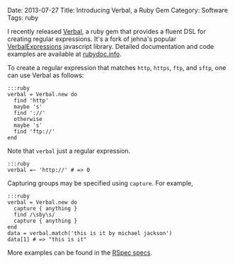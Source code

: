 Date: 2013-07-27
Title: Introducing Verbal, a Ruby Gem
Category: Software
Tags: ruby

I recently released [Verbal][github], a ruby gem that provides a fluent
DSL for creating regular expressions. It's a fork of jehna's popular
[VerbalExpressions][jehna] javascript library. Detailed documentation and code
examples are available at [rubydoc.info][rubydoc].

To create a regular expression that matches `http`, `https`, `ftp`, and `sftp`,
one can use Verbal as follows:

    :::ruby
    verbal = Verbal.new do
      find 'http'
      maybe 's'
      find '://'
      otherwise
      maybe 's'
      find 'ftp://'
    end

Note that `verbal` just a regular expression.

    :::ruby
    verbal =~ 'http://' # => 0

Capturing groups may be specified using `capture`. For example,

    :::ruby
    verbal = Verbal.new do
      capture { anything }
      find /\sby\s/
      capture { anything }
    end
    data = verbal.match('this is it by michael jackson')
    data[1] # => "this is it"

More examples can be found in the [RSpec specs][specs].

  [github]: https://rubygems.org/gems/verbal
  [jehna]: https://github.com/jehna/VerbalExpressions
  [rubydoc]: http://rubydoc.info/gems/verbal/Verbal
  [specs]: https://github.com/jimjh/verbal/tree/master/spec
